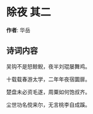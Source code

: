# 除夜  其二

**作者**: 华岳

## 诗词内容

吴钩不是怒鲸鲵，夜半刘琨屡舞鸡。

十载载春游太学，二年年夜宿圜扉。

楚盘未必资毛遂，周粟如何饱叔齐。

尘世功名傥来尔，无言桃李自成蹊。

